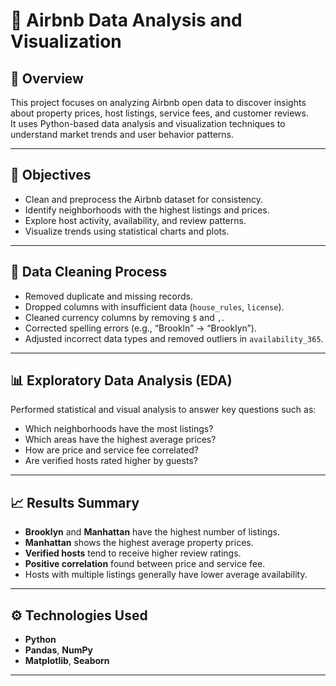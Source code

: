 # 🏡 Airbnb Data Analysis and Visualization

## 📖 Overview
This project focuses on analyzing Airbnb open data to discover insights about property prices, host listings, service fees, and customer reviews.  
It uses Python-based data analysis and visualization techniques to understand market trends and user behavior patterns.

---

## 🎯 Objectives
- Clean and preprocess the Airbnb dataset for consistency.  
- Identify neighborhoods with the highest listings and prices.  
- Explore host activity, availability, and review patterns.  
- Visualize trends using statistical charts and plots.  

---

## 🧹 Data Cleaning Process
- Removed duplicate and missing records.  
- Dropped columns with insufficient data (`house_rules`, `license`).  
- Cleaned currency columns by removing `$` and `,`.  
- Corrected spelling errors (e.g., “Brookln” → “Brooklyn”).  
- Adjusted incorrect data types and removed outliers in `availability_365`.

---

## 📊 Exploratory Data Analysis (EDA)
Performed statistical and visual analysis to answer key questions such as:
- Which neighborhoods have the most listings?
- Which areas have the highest average prices?
- How are price and service fee correlated?
- Are verified hosts rated higher by guests?

---

## 📈 Results Summary
- **Brooklyn** and **Manhattan** have the highest number of listings.  
- **Manhattan** shows the highest average property prices.  
- **Verified hosts** tend to receive higher review ratings.  
- **Positive correlation** found between price and service fee.  
- Hosts with multiple listings generally have lower average availability.

---

## ⚙️ Technologies Used
- **Python**
- **Pandas**, **NumPy**
- **Matplotlib**, **Seaborn**
  
---

